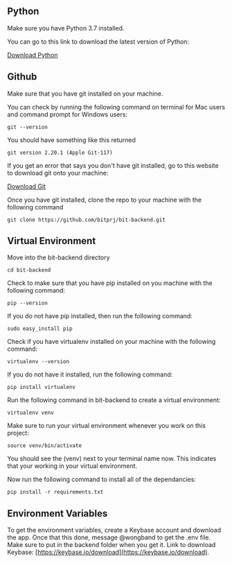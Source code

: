 ## Python
 
Make sure you have Python 3.7 installed.

You can go to this link to download the latest version of Python: 

[Download Python](https://www.python.org/downloads/)

## Github

Make sure that you have git installed on your machine.

You can check by running the following command on terminal for Mac users and command prompt for Windows users:

    git --version

You should have something like this returned

    git version 2.20.1 (Apple Git-117)

If you get an error that says you don't have git installed, go to this website to download git onto your machine:

[Download Git](https://git-scm.com/downloads)

Once you have git installed, clone the repo to your machine with the following command

    git clone https://github.com/bitprj/bit-backend.git

## Virtual Environment

Move into the bit-backend directory

    cd bit-backend

Check to make sure that you have pip installed on you machine with the following command:

    pip --version

If you do not have pip installed, then run the following command:

    sudo easy_install pip

Check if you have virtualenv installed on your machine with the following command:

    virtualenv --version

If you do not have it installed, run the following command:

    pip install virtualenv

Run the following command in bit-backend to create a virtual environment:

    virtualenv venv

Make sure to run your virtual environment whenever you work on this project:

    source venv/bin/activate

You should see the (venv) next to your terminal name now. This indicates that your working in your virtual environment.

Now run the following command to install all of the dependancies:

    pip install -r requirements.txt

## Environment Variables

To get the environment variables, create a Keybase account and download the app. Once that this done, message @wongband to get the .env file. Make sure to put in the backend folder when you get it. Link to download Keybase: [https://keybase.io/download](https://keybase.io/download).

